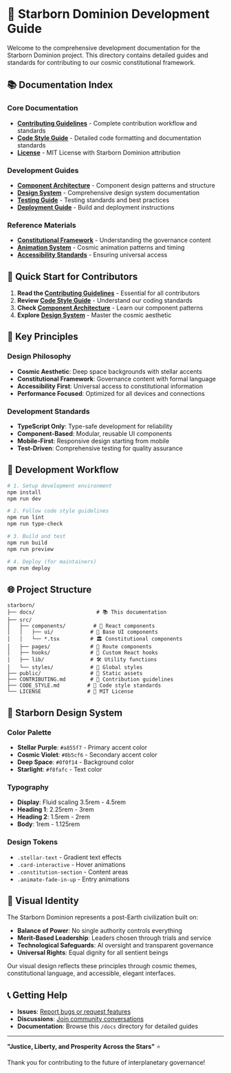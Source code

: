 # 🚀 Starborn Dominion Development Guide

Welcome to the comprehensive development documentation for the Starborn Dominion project. This directory contains detailed guides and standards for contributing to our cosmic constitutional framework.

## 📚 Documentation Index

### Core Documentation
- **[Contributing Guidelines](../CONTRIBUTING.md)** - Complete contribution workflow and standards
- **[Code Style Guide](../CODE_STYLE.md)** - Detailed code formatting and documentation standards
- **[License](../LICENSE)** - MIT License with Starborn Dominion attribution

### Development Guides
- **[Component Architecture](./component-architecture.md)** - Component design patterns and structure
- **[Design System](./design-system.md)** - Comprehensive design system documentation
- **[Testing Guide](./testing-guide.md)** - Testing standards and best practices
- **[Deployment Guide](./deployment-guide.md)** - Build and deployment instructions

### Reference Materials
- **[Constitutional Framework](./constitutional-framework.md)** - Understanding the governance content
- **[Animation System](./animation-system.md)** - Cosmic animation patterns and timing
- **[Accessibility Standards](./accessibility-standards.md)** - Ensuring universal access

## 🌟 Quick Start for Contributors

1. **Read the [Contributing Guidelines](../CONTRIBUTING.md)** - Essential for all contributors
2. **Review [Code Style Guide](../CODE_STYLE.md)** - Understand our coding standards
3. **Check [Component Architecture](./component-architecture.md)** - Learn our component patterns
4. **Explore [Design System](./design-system.md)** - Master the cosmic aesthetic

## 🎯 Key Principles

### Design Philosophy
- **Cosmic Aesthetic**: Deep space backgrounds with stellar accents
- **Constitutional Framework**: Governance content with formal language
- **Accessibility First**: Universal access to constitutional information
- **Performance Focused**: Optimized for all devices and connections

### Development Standards
- **TypeScript Only**: Type-safe development for reliability
- **Component-Based**: Modular, reusable UI components
- **Mobile-First**: Responsive design starting from mobile
- **Test-Driven**: Comprehensive testing for quality assurance

## 🔧 Development Workflow

```bash
# 1. Setup development environment
npm install
npm run dev

# 2. Follow code style guidelines
npm run lint
npm run type-check

# 3. Build and test
npm run build
npm run preview

# 4. Deploy (for maintainers)
npm run deploy
```

## 🌐 Project Structure

```
starborn/
├── docs/                    # 📚 This documentation
├── src/
│   ├── components/         # 🧩 React components
│   │   ├── ui/            # 🎨 Base UI components
│   │   └── *.tsx          # 🏛️ Constitutional components
│   ├── pages/             # 📄 Route components
│   ├── hooks/             # 🎣 Custom React hooks
│   ├── lib/               # 🛠️ Utility functions
│   └── styles/            # 🎨 Global styles
├── public/                # 📁 Static assets
├── CONTRIBUTING.md        # 🤝 Contribution guidelines
├── CODE_STYLE.md         # 📝 Code style standards
└── LICENSE               # 📄 MIT License
```

## 💫 Starborn Design System

### Color Palette
- **Stellar Purple**: `#a855f7` - Primary accent color
- **Cosmic Violet**: `#8b5cf6` - Secondary accent color
- **Deep Space**: `#0f0f14` - Background color
- **Starlight**: `#f8fafc` - Text color

### Typography
- **Display**: Fluid scaling 3.5rem - 4.5rem
- **Heading 1**: 2.25rem - 3rem
- **Heading 2**: 1.5rem - 2rem
- **Body**: 1rem - 1.125rem

### Design Tokens
- `.stellar-text` - Gradient text effects
- `.card-interactive` - Hover animations
- `.constitution-section` - Content areas
- `.animate-fade-in-up` - Entry animations

## 🎨 Visual Identity

The Starborn Dominion represents a post-Earth civilization built on:
- **Balance of Power**: No single authority controls everything
- **Merit-Based Leadership**: Leaders chosen through trials and service
- **Technological Safeguards**: AI oversight and transparent governance
- **Universal Rights**: Equal dignity for all sentient beings

Our visual design reflects these principles through cosmic themes, constitutional language, and accessible, elegant interfaces.

## 📞 Getting Help

- **Issues**: [Report bugs or request features](https://github.com/Uuuuu77/starborn/issues)
- **Discussions**: [Join community conversations](https://github.com/Uuuuu77/starborn/discussions)
- **Documentation**: Browse this `/docs` directory for detailed guides

---

**"Justice, Liberty, and Prosperity Across the Stars"** ⭐

Thank you for contributing to the future of interplanetary governance!
